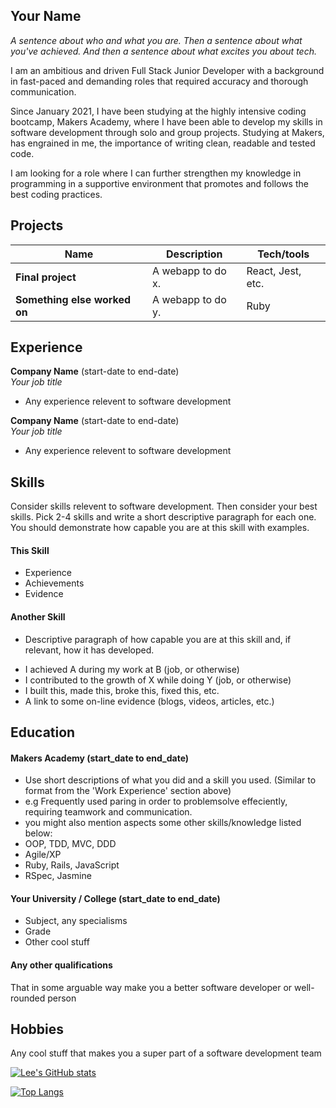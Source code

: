 ## Your Name

*A sentence about who and what you are. Then a sentence about what you've achieved. And then a sentence about what excites you about tech.*

I am an ambitious and driven Full Stack Junior Developer with a background in fast-paced and demanding roles that required accuracy and thorough communication. 

Since January 2021, I have been studying at the highly intensive coding bootcamp, Makers Academy, where I have been able to develop my skills in software development through solo and group projects. Studying at Makers, has engrained in me, the importance of writing clean, readable and tested code.

I am looking for a role where I can further strengthen my knowledge in programming in a supportive environment that promotes and follows the best coding practices.

## Projects

| Name                         | Description       | Tech/tools        |
| ---------------------------- | ----------------- | ----------------- |
| **Final project**            | A webapp to do x. | React, Jest, etc. |
| **Something else worked on** | A webapp to do y. | Ruby              |

## Experience

**Company Name** (start-date to end-date)  
_Your job title_

- Any experience relevent to software development

**Company Name** (start-date to end-date)  
_Your job title_

- Any experience relevent to software development

## Skills

Consider skills relevent to software development. Then consider your best skills. Pick 2-4 skills and write a short descriptive paragraph for each one. You should demonstrate how capable you are at this skill with examples.

#### This Skill

- Experience
- Achievements
- Evidence

#### Another Skill

+ Descriptive paragraph of how capable you are at this skill and, if relevant, how it has developed.

- I achieved A during my work at B (job, or otherwise)
- I contributed to the growth of X while doing Y (job, or otherwise)
- I built this, made this, broke this, fixed this, etc.
- A link to some on-line evidence (blogs, videos, articles, etc.)

## Education

#### Makers Academy (start_date to end_date)
- Use short descriptions of what you did and a skill you used. (Similar to format from the 'Work Experience' section above)
- e.g Frequently used paring in order to problemsolve effeciently, requiring teamwork and communication.
- you might also mention aspects some other skills/knowledge listed below: 
- OOP, TDD, MVC, DDD
- Agile/XP
- Ruby, Rails, JavaScript
- RSpec, Jasmine

#### Your University / College (start_date to end_date)

- Subject, any specialisms
- Grade
- Other cool stuff

#### Any other qualifications

That in some arguable way make you a better software developer or well-rounded person

## Hobbies

Any cool stuff that makes you a super part of a software development team




[![Lee's GitHub stats](https://github-readme-stats.vercel.app/api?username=joneslee111&show_icons=true&theme=tokyonight)](https://github.com/jonesle111/github-readme-stats)

[![Top Langs](https://github-readme-stats.vercel.app/api/top-langs/?username=joneslee111&show_icons=true&theme=tokyonight&layout=compact)](https://github.com/joneslee111/github-readme-stats)

